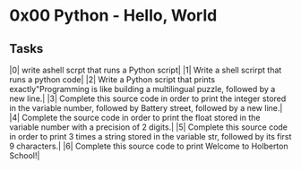 # 0x00 Python - Hello, World

## Tasks

|0| write ashell scrpt that runs a Python script|
|1| Write a shell scrirpt that runs a python code|
|2| Write a Python script that prints exactly"Programming is like building a multilingual puzzle, followed by a new line.|
|3| Complete this source code in order to print the integer stored in the variable number, followed by Battery street, followed by a new line.|
|4| Complete the source code in order to print the float stored in the variable number with a precision of 2 digits.|
|5| Complete this source code in order to print 3 times a string stored in the variable str, followed by its first 9 characters.|
|6| Complete this source code to print Welcome to Holberton School!|
